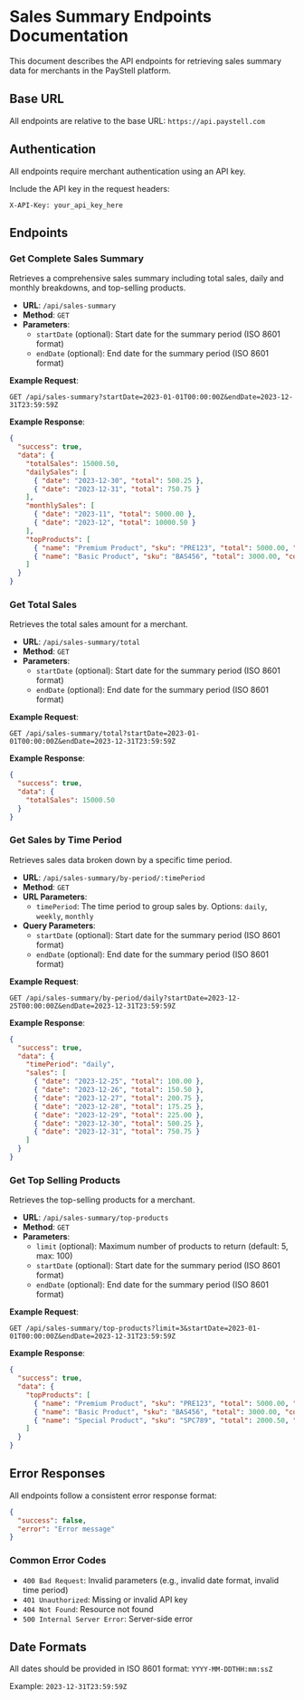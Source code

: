 # Sales Summary Endpoints Documentation

This document describes the API endpoints for retrieving sales summary data for merchants in the PayStell platform.

## Base URL

All endpoints are relative to the base URL: `https://api.paystell.com`

## Authentication

All endpoints require merchant authentication using an API key.

Include the API key in the request headers:
```
X-API-Key: your_api_key_here
```

## Endpoints

### Get Complete Sales Summary

Retrieves a comprehensive sales summary including total sales, daily and monthly breakdowns, and top-selling products.

- **URL**: `/api/sales-summary`
- **Method**: `GET`
- **Parameters**:
  - `startDate` (optional): Start date for the summary period (ISO 8601 format)
  - `endDate` (optional): End date for the summary period (ISO 8601 format)

**Example Request**:
```
GET /api/sales-summary?startDate=2023-01-01T00:00:00Z&endDate=2023-12-31T23:59:59Z
```

**Example Response**:
```json
{
  "success": true,
  "data": {
    "totalSales": 15000.50,
    "dailySales": [
      { "date": "2023-12-30", "total": 500.25 },
      { "date": "2023-12-31", "total": 750.75 }
    ],
    "monthlySales": [
      { "date": "2023-11", "total": 5000.00 },
      { "date": "2023-12", "total": 10000.50 }
    ],
    "topProducts": [
      { "name": "Premium Product", "sku": "PRE123", "total": 5000.00, "count": 20 },
      { "name": "Basic Product", "sku": "BAS456", "total": 3000.00, "count": 30 }
    ]
  }
}
```

### Get Total Sales

Retrieves the total sales amount for a merchant.

- **URL**: `/api/sales-summary/total`
- **Method**: `GET`
- **Parameters**:
  - `startDate` (optional): Start date for the summary period (ISO 8601 format)
  - `endDate` (optional): End date for the summary period (ISO 8601 format)

**Example Request**:
```
GET /api/sales-summary/total?startDate=2023-01-01T00:00:00Z&endDate=2023-12-31T23:59:59Z
```

**Example Response**:
```json
{
  "success": true,
  "data": {
    "totalSales": 15000.50
  }
}
```

### Get Sales by Time Period

Retrieves sales data broken down by a specific time period.

- **URL**: `/api/sales-summary/by-period/:timePeriod`
- **Method**: `GET`
- **URL Parameters**:
  - `timePeriod`: The time period to group sales by. Options: `daily`, `weekly`, `monthly`
- **Query Parameters**:
  - `startDate` (optional): Start date for the summary period (ISO 8601 format)
  - `endDate` (optional): End date for the summary period (ISO 8601 format)

**Example Request**:
```
GET /api/sales-summary/by-period/daily?startDate=2023-12-25T00:00:00Z&endDate=2023-12-31T23:59:59Z
```

**Example Response**:
```json
{
  "success": true,
  "data": {
    "timePeriod": "daily",
    "sales": [
      { "date": "2023-12-25", "total": 100.00 },
      { "date": "2023-12-26", "total": 150.50 },
      { "date": "2023-12-27", "total": 200.75 },
      { "date": "2023-12-28", "total": 175.25 },
      { "date": "2023-12-29", "total": 225.00 },
      { "date": "2023-12-30", "total": 500.25 },
      { "date": "2023-12-31", "total": 750.75 }
    ]
  }
}
```

### Get Top Selling Products

Retrieves the top-selling products for a merchant.

- **URL**: `/api/sales-summary/top-products`
- **Method**: `GET`
- **Parameters**:
  - `limit` (optional): Maximum number of products to return (default: 5, max: 100)
  - `startDate` (optional): Start date for the summary period (ISO 8601 format)
  - `endDate` (optional): End date for the summary period (ISO 8601 format)

**Example Request**:
```
GET /api/sales-summary/top-products?limit=3&startDate=2023-01-01T00:00:00Z&endDate=2023-12-31T23:59:59Z
```

**Example Response**:
```json
{
  "success": true,
  "data": {
    "topProducts": [
      { "name": "Premium Product", "sku": "PRE123", "total": 5000.00, "count": 20 },
      { "name": "Basic Product", "sku": "BAS456", "total": 3000.00, "count": 30 },
      { "name": "Special Product", "sku": "SPC789", "total": 2000.50, "count": 10 }
    ]
  }
}
```

## Error Responses

All endpoints follow a consistent error response format:

```json
{
  "success": false,
  "error": "Error message"
}
```

### Common Error Codes

- `400 Bad Request`: Invalid parameters (e.g., invalid date format, invalid time period)
- `401 Unauthorized`: Missing or invalid API key
- `404 Not Found`: Resource not found
- `500 Internal Server Error`: Server-side error

## Date Formats

All dates should be provided in ISO 8601 format: `YYYY-MM-DDTHH:mm:ssZ`

Example: `2023-12-31T23:59:59Z`